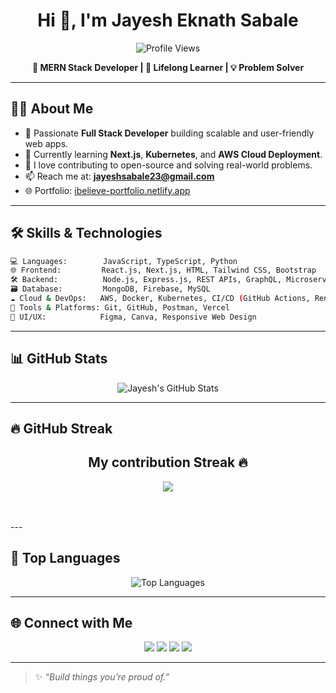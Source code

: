 <h1 align="center">Hi 👋, I'm Jayesh Eknath Sabale</h1>

<p align="center">
  <img src="https://komarev.com/ghpvc/?username=jayeshSabale&label=Visitors&color=0e75b6&style=flat" alt="Profile Views" />
</p>

<p align="center">
  <b>🚀 MERN Stack Developer | 🧠 Lifelong Learner | 💡 Problem Solver</b>
</p>

---

## 👨‍💻 About Me

- 💼 Passionate **Full Stack Developer** building scalable and user-friendly web apps.
- 🌱 Currently learning **Next.js**, **Kubernetes**, and **AWS Cloud Deployment**.
- 🧠 I love contributing to open-source and solving real-world problems.
- 📫 Reach me at: **jayeshsabale23@gmail.com**
- 🌐 Portfolio: [ibelieve-portfolio.netlify.app](https://ibelieve-portfolio.netlify.app)

---

## 🛠️ Skills & Technologies

```bash
💻 Languages:        JavaScript, TypeScript, Python
🌐 Frontend:         React.js, Next.js, HTML, Tailwind CSS, Bootstrap
🛠️ Backend:          Node.js, Express.js, REST APIs, GraphQL, Microservices
🗃️ Database:         MongoDB, Firebase, MySQL
☁️ Cloud & DevOps:   AWS, Docker, Kubernetes, CI/CD (GitHub Actions, Render, Netlify)
🧰 Tools & Platforms: Git, GitHub, Postman, Vercel
🎨 UI/UX:            Figma, Canva, Responsive Web Design
```

---

## 📊 GitHub Stats

<p align="center">
  <img src="https://github-readme-stats.vercel.app/api?username=jayeshSabale&show_icons=true&theme=radical" alt="Jayesh's GitHub Stats" />
</p>

---

## 🔥 GitHub Streak



<h2 align="center">My contribution Streak 🔥</h2>
<p align="center">
  <a href="https://github.com/avinashbest/github-readme-streak-stats">
    <img src="https://github-readme-streak-stats.herokuapp.com/?user=hrishikeshnikam2000&theme=dark&hide_border=true&background=0D1117&stroke=0000"/>
  </a>
 </p>  </br>

<br>
---

## 🧠 Top Languages

<p align="center">
  <img src="https://github-readme-stats.vercel.app/api/top-langs/?username=jayeshSabale&layout=compact&theme=radical" alt="Top Languages" />
</p>

---

## 🌐 Connect with Me

<p align="center">
  <a href="mailto:jayeshsabale23@gmail.com"><img src="https://img.shields.io/badge/-Email-D14836?style=for-the-badge&logo=gmail&logoColor=white"></a>
  <a href="https://www.linkedin.com/in/jayesh-sabale-986057250"><img src="https://img.shields.io/badge/-LinkedIn-blue?style=for-the-badge&logo=linkedin&logoColor=white"></a>
  <a href="https://twitter.com/jayesh__sabale"><img src="https://img.shields.io/badge/-Twitter-1DA1F2?style=for-the-badge&logo=twitter&logoColor=white"></a>
  <a href="https://ibelieve-portfolio.netlify.app"><img src="https://img.shields.io/badge/-Portfolio-000?style=for-the-badge&logo=vercel&logoColor=white"></a>
</p>

---

> ✨ *“Build things you’re proud of.”*
> 

